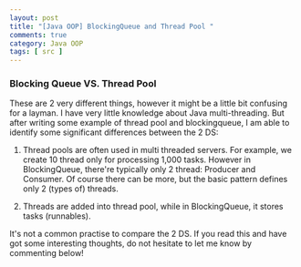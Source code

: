 ```yaml
---
layout: post
title: "[Java OOP] BlockingQueue and Thread Pool "
comments: true
category: Java OOP
tags: [ src ]
---
```


### Blocking Queue VS. Thread Pool

These are 2 very different things, however it might be a little bit confusing for a layman. I have very little knowledge about Java multi-threading. But after writing some example of thread pool and blockingqueue, I am able to identify some significant differences between the 2 DS: 

1. Thread pools are often used in multi threaded servers. For example, we create 10 thread only for processing 1,000 tasks. However in BlockingQueue, there're typically only 2 thread: Producer and Consumer. Of course there can be more, but the basic pattern defines only 2 (types of) threads. 

1. Threads are added into thread pool, while in BlockingQueue, it stores tasks (runnables). 

It's not a common practise to compare the 2 DS. If you read this and have got some interesting thoughts, do not hesitate to let me know by commenting below! 

